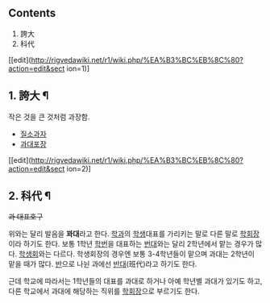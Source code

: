 ## Contents

    

1. 誇大 
2. 科代 

[[edit](http://rigvedawiki.net/r1/wiki.php/%EA%B3%BC%EB%8C%80?action=edit&sect
ion=1)]

## 1. 誇大 ¶

작은 것을 큰 것처럼 과장함.

  

  * [질소과자](%EC%A7%88%EC%86%8C%EA%B3%BC%EC%9E%90.md)
  * [과대포장](%EA%B3%BC%EB%8C%80%ED%8F%AC%EC%9E%A5.md)

[[edit](http://rigvedawiki.net/r1/wiki.php/%EA%B3%BC%EB%8C%80?action=edit&sect
ion=2)]

## 2. 科代 ¶

<del>과 대표호구</del>

  

위와는 달리 발음을 **꽈대**라고 한다. [학과](%ED%95%99%EA%B3%BC.md)의
[학생](%ED%95%99%EC%83%9D.md)대표를 가리키는 말로 다른 말로
[학회장](%ED%95%99%ED%9A%8C.md)이라 하기도 한다. 보통 1학년
[학번](%ED%95%99%EB%B2%88.md)을 대표하는 [번대](%EB%B2%88%EB%8C%80.md)와는 달리 2학년에서
맡는 경우가 많다. [학생회](%ED%95%99%EC%83%9D%ED%9A%8C.md)와는 다르다. 학생회장의 경우엔 보통
3-4학년들이 맡으며 과대는 2학년이 맡을 때가 많다. [반](%EB%B0%98.md)으로 나뉜 과에선
[반대](%EB%B0%98%EB%8C%80.md)(班代)라고 하기도 한다.

  

근데 학교에 따라서는 1학년들의 대표를 과대로 하거나 아예 학년별 과대가 있기도 하고, 다른 학교에서 과대에 해당하는 직위를
[학회장](%ED%95%99%ED%9A%8C%EC%9E%A5.md)으로 부르기도 한다.

